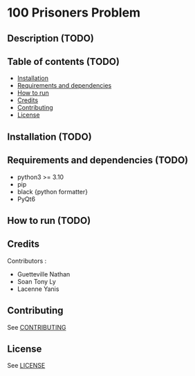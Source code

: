 # 100 Prisoners Problem

## Description (TODO)

## Table of contents (TODO)
  * [Installation](#installation)
  * [Requirements and dependencies](#requirements-and-dependencies)
  * [How to run](#how-to-run)
  * [Credits](#credits)
  * [Contributing](#contributing)
  * [License](#license)

## Installation (TODO)

## Requirements and dependencies (TODO)
* python3 >= 3.10
* pip
* black {python formatter}
* PyQt6

## How to run (TODO)

## Credits 

Contributors : 
 * Guetteville Nathan
 * Soan Tony Ly
 * Lacenne Yanis

## Contributing
See [CONTRIBUTING](/CONTRIBUTING.md)

## License
See [LICENSE](/LICENSE)
